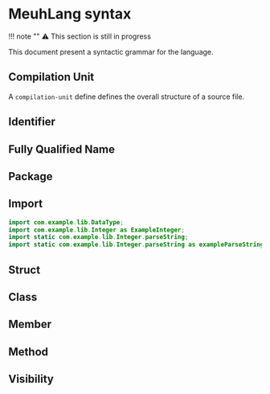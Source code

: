 # MeuhLang syntax

!!! note ""
    :warning: This section is still in progress

This document present a syntactic grammar for the language.

## Compilation Unit

A `compilation-unit` define defines the overall structure of a source file.

<div class="compilation-unit"></div>

## Identifier
<div class="identifier"></div>

## Fully Qualified Name
<div class="fully-qualified-name"></div>

## Package
<div class="package"></div>

## Import

<div class="import"></div>

```java
import com.example.lib.DataType;
import com.example.lib.Integer as ExampleInteger;
import static com.example.lib.Integer.parseString;
import static com.example.lib.Integer.parseString as exampleParseString;
```

## Struct
<div class="struct"></div>

## Class
<div class="class"></div>

## Member
<div class="member"></div>

## Method
<div class="method"></div>

## Visibility
<div class="visibility"></div>

<link href="railroad-diagrams.css" rel="stylesheet" />
<script src="railroad-diagrams.js" type="text/javascript"></script>
<script src="index.js" type="text/javascript"></script>
